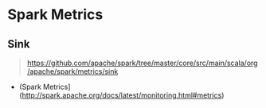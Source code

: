 # Spark Metrics

## Sink

> <https://github.com/apache/spark/tree/master/core/src/main/scala/org/apache/spark/metrics/sink>

* (Spark Metrics](http://spark.apache.org/docs/latest/monitoring.html#metrics)
